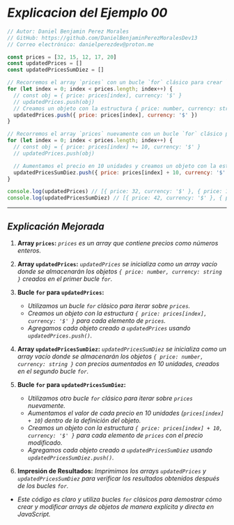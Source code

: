 <!-- Autor: Daniel Benjamin Perez Morales -->
<!-- GitHub: https://github.com/DanielBenjaminPerezMoralesDev13 -->
<!-- GitLab: https://gitlab.com/DanielBenjaminPerezMoralesDev13 -->
<!-- Correo electrónico: danielperezdev@proton.me -->

# ***Explicacion del Ejemplo 00***

```javascript
// Autor: Daniel Benjamin Perez Morales
// GitHub: https://github.com/DanielBenjaminPerezMoralesDev13
// Correo electrónico: danielperezdev@proton.me

const prices = [32, 15, 12, 17, 20]
const updatedPrices = []
const updatedPricesSumDiez = []

// Recorremos el array `prices` con un bucle `for` clásico para crear `updatedPrices`
for (let index = 0; index < prices.length; index++) {
  // const obj = { price: prices[index], currency: '$' }
  // updatedPrices.push(obj)
  // Creamos un objeto con la estructura { price: number, currency: string } y lo agregamos a `updatedPrices`
  updatedPrices.push({ price: prices[index], currency: '$' })
}

// Recorremos el array `prices` nuevamente con un bucle `for` clásico para crear `updatedPricesSumDiez`
for (let index = 0; index < prices.length; index++) {
  // const obj = { price: prices[index] += 10, currency: '$' }
  // updatedPrices.push(obj)

  // Aumentamos el precio en 10 unidades y creamos un objeto con la estructura { price: number, currency: string } para `updatedPricesSumDiez`
  updatedPricesSumDiez.push({ price: prices[index] + 10, currency: '$' })
}

console.log(updatedPrices) // [{ price: 32, currency: '$' }, { price: 15, currency: '$' }, { price: 12, currency: '$' }, { price: 17, currency: '$' }, { price: 20, currency: '$' }]
console.log(updatedPricesSumDiez) // [{ price: 42, currency: '$' }, { price: 25, currency: '$' }, { price: 22, currency: '$' }, { price: 27, currency: '$' }, { price: 30, currency: '$' }]
```

---

## ***Explicación Mejorada***

1. **Array `prices`:** *`prices` es un array que contiene precios como números enteros.*

2. **Array `updatedPrices`:** *`updatedPrices` se inicializa como un array vacío donde se almacenarán los objetos `{ price: number, currency: string }` creados en el primer bucle `for`.*

3. **Bucle `for` para `updatedPrices`:**
   - *Utilizamos un bucle `for` clásico para iterar sobre `prices`.*
   - *Creamos un objeto con la estructura `{ price: prices[index], currency: '$' }` para cada elemento de `prices`.*
   - *Agregamos cada objeto creado a `updatedPrices` usando `updatedPrices.push()`.*

4. **Array `updatedPricesSumDiez`:** *`updatedPricesSumDiez` se inicializa como un array vacío donde se almacenarán los objetos `{ price: number, currency: string }` con precios aumentados en 10 unidades, creados en el segundo bucle `for`.*

5. **Bucle `for` para `updatedPricesSumDiez`:**
   - *Utilizamos otro bucle `for` clásico para iterar sobre `prices` nuevamente.*
   - *Aumentamos el valor de cada precio en 10 unidades (`prices[index] + 10`) dentro de la definición del objeto.*
   - *Creamos un objeto con la estructura `{ price: prices[index] + 10, currency: '$' }` para cada elemento de `prices` con el precio modificado.*
   - *Agregamos cada objeto creado a `updatedPricesSumDiez` usando `updatedPricesSumDiez.push()`.*

6. **Impresión de Resultados:** *Imprimimos los arrays `updatedPrices` y `updatedPricesSumDiez` para verificar los resultados obtenidos después de los bucles `for`.*

- *Este código es claro y utiliza bucles `for` clásicos para demostrar cómo crear y modificar arrays de objetos de manera explícita y directa en JavaScript.*
